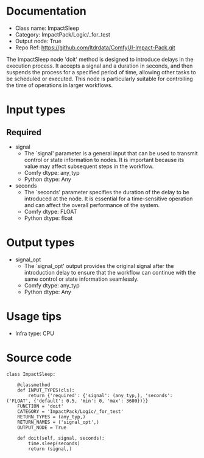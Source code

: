 # Documentation
- Class name: ImpactSleep
- Category: ImpactPack/Logic/_for_test
- Output node: True
- Repo Ref: https://github.com/ltdrdata/ComfyUI-Impact-Pack.git

The ImpactSleep node 'doit' method is designed to introduce delays in the execution process. It accepts a signal and a duration in seconds, and then suspends the process for a specified period of time, allowing other tasks to be scheduled or executed. This node is particularly suitable for controlling the time of operations in larger workflows.

# Input types
## Required
- signal
    - The `signal' parameter is a general input that can be used to transmit control or state information to nodes. It is important because its value may affect subsequent steps in the workflow.
    - Comfy dtype: any_typ
    - Python dtype: Any
- seconds
    - The `seconds' parameter specifies the duration of the delay to be introduced at the node. It is essential for a time-sensitive operation and can affect the overall performance of the system.
    - Comfy dtype: FLOAT
    - Python dtype: float

# Output types
- signal_opt
    - The `signal_opt' output provides the original signal after the introduction delay to ensure that the workflow can continue with the same control or state information seamlessly.
    - Comfy dtype: any_typ
    - Python dtype: Any

# Usage tips
- Infra type: CPU

# Source code
```
class ImpactSleep:

    @classmethod
    def INPUT_TYPES(cls):
        return {'required': {'signal': (any_typ,), 'seconds': ('FLOAT', {'default': 0.5, 'min': 0, 'max': 3600})}}
    FUNCTION = 'doit'
    CATEGORY = 'ImpactPack/Logic/_for_test'
    RETURN_TYPES = (any_typ,)
    RETURN_NAMES = ('signal_opt',)
    OUTPUT_NODE = True

    def doit(self, signal, seconds):
        time.sleep(seconds)
        return (signal,)
```